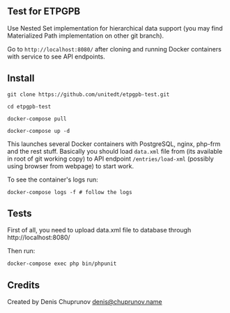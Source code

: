 Test for ETPGPB
---------------

Use Nested Set implementation for  hierarchical data support (you may find Materialized Path implementation on 
other git branch).

Go to `http://localhost:8080/` after cloning and running Docker containers with service to see API endpoints. 

Install
-------

`git clone https://github.com/unitedt/etpgpb-test.git`

`cd etpgpb-test`

`docker-compose pull`

`docker-compose up -d`

This launches several Docker containers with PostgreSQL, nginx, php-frm and the rest stuff. Basically you should load 
`data.xml` file from  (its available in root of git working copy) to API endpoint `/entries/load-xml` 
(possibly using browser from webpage) to start work.

To see the container's logs run:

`docker-compose logs -f # follow the logs`

Tests
-----

First of all, you need to upload data.xml file to database through http://localhost:8080/

Then run:

`docker-compose exec php bin/phpunit`

Credits
-------

Created by Denis Chuprunov denis@chuprunov.name
